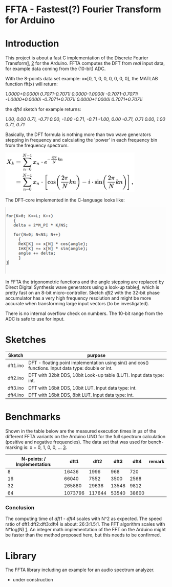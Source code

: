 # FFTA - Fastest(?) Fourier Transform for Arduino

# Introduction
This project is about a fast C implementation of the Discrete Fourier Transform[1], [2] for the Arduino. FFTA computes the DFT from *real* input data, for example data coming from the (10-bit) ADC.

With the 8-points data set example: x=[0, 1, 0, 0, 0, 0, 0, 0], the MATLAB function fft(x) will return:

*1.0000+0.0000i   0.7071-0.7071i   0.0000-1.0000i  -0.7071-0.7071i  -1.0000+0.0000i  -0.7071+0.7071i   0.0000+1.0000i   0.7071+0.7071i*

the *dft4* sketch for example returns:

*1.00,	0.00*
*0.71,	-0.71*
*0.00,	-1.00*
*-0.71,	-0.71*
*-1.00,	0.00*
*-0.71,	0.71*
*0.00,	1.00*
*0.71,	0.71*

Basically, the DFT formula is nothing more than two wave generators stepping in frequency and calculating the 'power' in each frequency bin from the frequency spectrum.

![DFT-formula](figures/DFT_formula.png  "DFT-formula")

The DFT-core implemented in the C-language looks like:

![DFT-loops](figures/dft-loop.png  "DFT-loops")

In FFTA the trigonometric functions and the angle stepping are replaced by Direct Digital Synthesis wave generators using a look-up table[4], which is pretty fast on an 8-bit micro-controller.
Sketch *dft2* with the 32-bit phase accumulator has a very high frequency resolution and might be more accurate when transforming large input vectors (to be investigated).

There is no internal overflow check on numbers. The 10-bit range from the ADC is safe to use for input.

# Sketches
Sketch | purpose
------ | -------
dft1.ino | DFT - floating point implementation using sin() and cos() functions. Input data type: double or int.
dft2.ino | DFT with 32bit DDS, 10bit Look-up table (LUT). Input data type: int.
dft3.ino | DFT with 16bit DDS, 10bit LUT. Input data type: int.
dft4.ino | DFT with 16bit DDS, 8bit LUT. Input data type: int.

# Benchmarks
Shown in the table below are the measured execution times in μs of the different FFTA variants on the Arduino UNO for the full spectrum calculation (positive and negative frequencies).
The data set that was used for bench-marking is: x = 0, 1, 0, 0, ...  [3].

N-points: / Implementation: | dft1 | dft2 | dft3 | dft4 | remark
-------------------------- | ---- | ---- | ---- | ---- | ------
8 | 16436 | 1996 | 968 | 720 |
16 | 66040 | 7552 | 3500 | 2568 |
32 | 265880 | 29636 | 13548 | 9812 |
64 | 1073796 | 117644 | 53540 | 38600 |

### Conclusion
The computing time of *dft1 - dft4* scales with N^2 as expected. The speed ratio of dft1:dft2:dft3:dft4 is about: 26:3:1.5:1.
The FFT algorithm scales with N*log(N) [1]. An integer math implementation of the FFT on the Arduino might be faster than the method proposed here, but this needs to be confirmed.

# Library
The FFTA library including an example for an audio spectrum analyzer.

- under construction


[1]: https://en.wikipedia.org/wiki/Fast_Fourier_transform

[2]: http://www.fftw.org/

[3]: http://www.sccon.ca/sccon/fft/fft3.htm

[4]: https://github.com/MartinStokroos/NativeDDS
